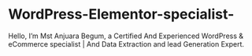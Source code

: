 # WordPress-Elementor-specialist-
Hello, I’m Mst Anjuara Begum, a Certified And Experienced WordPress &amp; eCommerce specialist | And Data Extraction and lead Generation Expert.  
